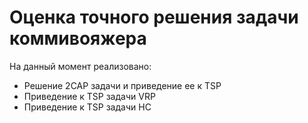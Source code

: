 # Оценка точного решения задачи коммивояжера
На данный момент реализовано:
- Решение 2CAP задачи и приведение ее к TSP
- Приведение к TSP задачи VRP
- Приведение к TSP задачи HC
